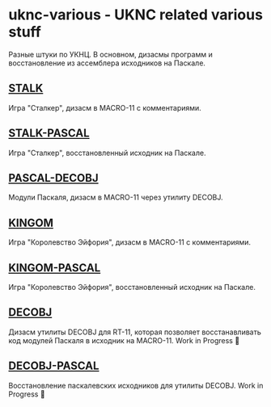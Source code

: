 ﻿# uknc-various - UKNC related various stuff

Разные штуки по УКНЦ.
В основном, дизасмы программ и восстановление из ассемблера исходников на Паскале.

## [STALK](STALK)
Игра "Сталкер", дизасм в MACRO-11 с комментариями.

## [STALK-PASCAL](STALK-PASCAL)
Игра "Сталкер", восстановленный исходник на Паскале.

## [PASCAL-DECOBJ](PASCAL-DECOBJ)
Модули Паскаля, дизасм в MACRO-11 через утилиту DECOBJ.

## [KINGOM](KINGOM)
Игра "Королевство Эйфория", дизасм в MACRO-11 с комментариями.

## [KINGOM-PASCAL](KINGOM-PASCAL)
Игра "Королевство Эйфория", восстановленный исходник на Паскале.

## [DECOBJ](DECOBJ)
Дизасм утилиты DECOBJ для RT-11, которая позволяет восстанавливать код модулей Паскаля в исходник на MACRO-11.
Work in Progress 🚧

## [DECOBJ-PASCAL](DECOBJ-PASCAL)
Восстановление паскалевских исходников для утилиты DECOBJ.
Work in Progress 🚧
